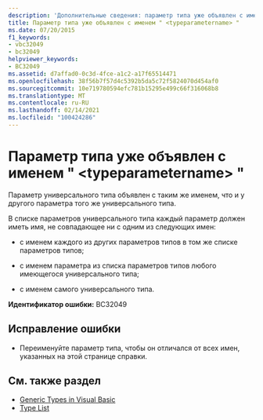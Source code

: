 ```yaml
---
description: 'Дополнительные сведения: параметр типа уже объявлен с именем " <typeparametername> "'
title: Параметр типа уже объявлен с именем " <typeparametername> "
ms.date: 07/20/2015
f1_keywords:
- vbc32049
- bc32049
helpviewer_keywords:
- BC32049
ms.assetid: d7affad0-0c3d-4fce-a1c2-a17f65514471
ms.openlocfilehash: 38f56b7f57d4c5392b5da5c72f5824070d454af0
ms.sourcegitcommit: 10e719780594efc781b15295e499c66f316068b8
ms.translationtype: MT
ms.contentlocale: ru-RU
ms.lasthandoff: 02/14/2021
ms.locfileid: "100424286"
---
```

# <a name="type-parameter-already-declared-with-name-typeparametername"></a>Параметр типа уже объявлен с именем " \<typeparametername> "

Параметр универсального типа объявлен с таким же именем, что и у другого параметра того же универсального типа.  
  
 В списке параметров универсального типа каждый параметр должен иметь имя, не совпадающее ни с одним из следующих имен:  
  
- с именем каждого из других параметров типов в том же списке параметров типов;  
  
- с именем параметра из списка параметров типов любого имеющегося универсального типа;  
  
- с именем самого универсального типа.  
  
 **Идентификатор ошибки:** BC32049  
  
## <a name="to-correct-this-error"></a>Исправление ошибки  
  
- Переименуйте параметр типа, чтобы он отличался от всех имен, указанных на этой странице справки.  
  
## <a name="see-also"></a>См. также раздел

- [Generic Types in Visual Basic](../programming-guide/language-features/data-types/generic-types.md)
- [Type List](../language-reference/statements/type-list.md)
